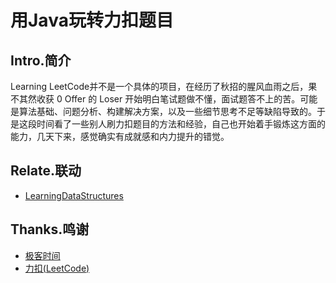 # 用Java玩转力扣题目


## Intro.简介

Learning LeetCode并不是一个具体的项目，在经历了秋招的腥风血雨之后，果不其然收获 0 Offer 的 Loser 开始明白笔试题做不懂，面试题答不上的苦。可能是算法基础、问题分析、构建解决方案，以及一些细节思考不足等缺陷导致的。于是这段时间看了一些别人刷力扣题目的方法和经验，自己也开始着手锻炼这方面的能力，几天下来，感觉确实有成就感和内力提升的错觉。

## Relate.联动
- [LearningDataStructures](https://github.com/Emmettwoo/LearningDataStructures)

## Thanks.鸣谢

- [极客时间](https://time.geekbang.org/course/intro/130)
- [力扣(LeetCode)](https://leetcode-cn.com/)
